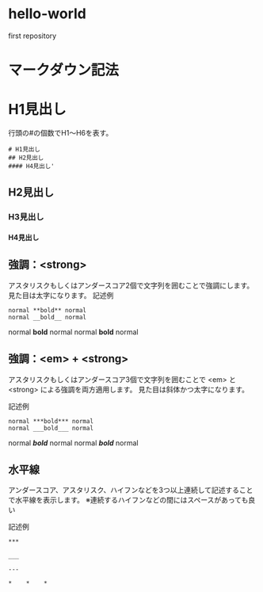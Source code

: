 # hello-world

first repository

# マークダウン記法

# H1見出し

行頭の#の個数でH1～H6を表す。

    # H1見出し
    ## H2見出し
    #### H4見出し'
 
## H2見出し

### H3見出し

#### H4見出し


## 強調：\<strong\>

アスタリスクもしくはアンダースコア2個で文字列を囲むことで強調にします。見た目は太字になります。
記述例

    normal **bold** normal
    normal __bold__ normal

normal **bold** normal
normal __bold__ normal


## 強調：\<em\> + \<strong\>

アスタリスクもしくはアンダースコア3個で文字列を囲むことで \<em\> と \<strong\> による強調を両方適用します。
見た目は斜体かつ太字になります。

記述例

    normal ***bold*** normal
    normal ___bold___ normal

normal ***bold*** normal
normal ___bold___ normal


## 水平線

アンダースコア、アスタリスク、ハイフンなどを3つ以上連続して記述することで水平線を表示します。
※連続するハイフンなどの間にはスペースがあっても良い

記述例

    ***
    
    ___
    
    ---
    
    *    *    *

